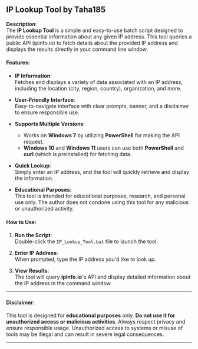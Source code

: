 

## IP Lookup Tool by Taha185

**Description**:  
The **IP Lookup Tool** is a simple and easy-to-use batch script designed to provide essential information about any given IP address. This tool queries a public API (ipinfo.io) to fetch details about the provided IP address and displays the results directly in your command line window.

#### **Features**:
- **IP Information**:  
  Fetches and displays a variety of data associated with an IP address, including the location (city, region, country), organization, and more.
  
- **User-Friendly Interface**:  
  Easy-to-navigate interface with clear prompts, banner, and a disclaimer to ensure responsible use.
  
- **Supports Multiple Versions**:  
  - Works on **Windows 7** by utilizing **PowerShell** for making the API request.
  - **Windows 10** and **Windows 11** users can use both **PowerShell** and **curl** (which is preinstalled) for fetching data.

- **Quick Lookup**:  
  Simply enter an IP address, and the tool will quickly retrieve and display the information.

- **Educational Purposes**:  
  This tool is intended for educational purposes, research, and personal use only. The author does not condone using this tool for any malicious or unauthorized activity.

#### **How to Use**:
1. **Run the Script**:  
   Double-click the `IP_Lookup_Tool.bat` file to launch the tool.

2. **Enter IP Address**:  
   When prompted, type the IP address you'd like to look up.

3. **View Results**:  
   The tool will query **ipinfo.io**'s API and display detailed information about the IP address in the command window.

---

#### **Disclaimer**:
This tool is designed for **educational purposes** only. **Do not use it for unauthorized access or malicious activities**. Always respect privacy and ensure responsible usage. Unauthorized access to systems or misuse of tools may be illegal and can result in severe legal consequences.

---
